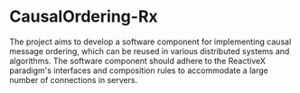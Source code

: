 # CausalOrdering-Rx

The project aims to develop a software component for implementing causal message ordering, which can be reused in various distributed systems and algorithms. The software component should adhere to the ReactiveX paradigm's interfaces and composition rules to accommodate a large number of connections in servers. 
